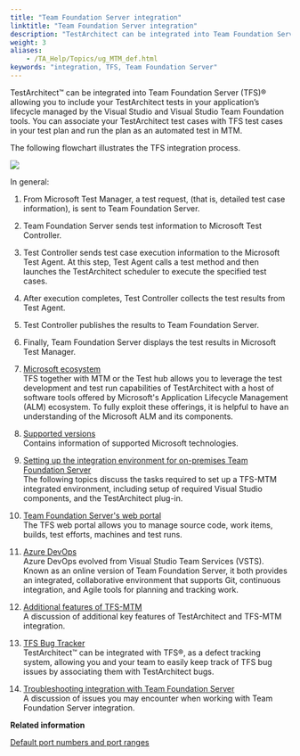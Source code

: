 ```yaml
--- 
title: "Team Foundation Server integration"
linktitle: "Team Foundation Server integration"
description: "TestArchitect can be integrated into Team Foundation Server (TFS) allowing you to include your TestArchitect tests in your application’s lifecycle managed by the Visual Studio and Visual Studio Team Foundation tools. You can associate your TestArchitect test cases with TFS test cases in your test plan and run the plan as an automated test in MTM."
weight: 3
aliases: 
    - /TA_Help/Topics/ug_MTM_def.html
keywords: "integration, TFS, Team Foundation Server"
---
```


TestArchitect™ can be integrated into Team Foundation Server \(TFS\)® allowing you to include your TestArchitect tests in your application’s lifecycle managed by the Visual Studio and Visual Studio Team Foundation tools. You can associate your TestArchitect test cases with TFS test cases in your test plan and run the plan as an automated test in MTM.

The following flowchart illustrates the TFS integration process.



![](/images/TA_Help/Images/TA_MTM_Integrate_workflow.png)

In general:

1.  From Microsoft Test Manager, a test request, \(that is, detailed test case information\), is sent to Team Foundation Server.
2.  Team Foundation Server sends test information to Microsoft Test Controller.
3.  Test Controller sends test case execution information to the Microsoft Test Agent. At this step, Test Agent calls a test method and then launches the TestArchitect scheduler to execute the specified test cases.
4.  After execution completes, Test Controller collects the test results from Test Agent.
5.  Test Controller publishes the results to Team Foundation Server.
6.  Finally, Team Foundation Server displays the test results in Microsoft Test Manager.

1.  [Microsoft ecosystem](/TA_Help/Topics/ug_microsoft_eco_system.html)  
TFS together with MTM or the Test hub allows you to leverage the test development and test run capabilities of TestArchitect with a host of software tools offered by Microsoft's Application Lifecycle Management \(ALM\) ecosystem. To fully exploit these offerings, it is helpful to have an understanding of the Microsoft ALM and its components.
2.  [Supported versions](/TA_Help/Topics/ug_MTM_supported_platforms.html)  
Contains information of supported Microsoft technologies.
3.  [Setting up the integration environment for on-premises Team Foundation Server](/TA_Help/Topics/ug_MTM_setting_up_environment.html)  
The following topics discuss the tasks required to set up a TFS-MTM integrated environment, including setup of required Visual Studio components, and the TestArchitect plug-in.
4.  [Team Foundation Server's web portal](/TA_Help/Topics/TFS_web_automated_testing.html)  
The TFS web portal allows you to manage source code, work items, builds, test efforts, machines and test runs.
5.  [Azure DevOps](/TA_Help/Topics/Azure_DevOps_running_automated_tests.html)  
 Azure DevOps evolved from Visual Studio Team Services \(VSTS\). Known as an online version of Team Foundation Server, it both provides an integrated, collaborative environment that supports Git, continuous integration, and Agile tools for planning and tracking work.
6.  [Additional features of TFS-MTM](/TA_Help/Topics/ug_MTM_features.html)  
A discussion of additional key features of TestArchitect and TFS-MTM integration.
7.  [TFS Bug Tracker](/TA_Help/Topics/ug_TFS_BugTracker.html)  
TestArchitect™ can be integrated with TFS®, as a defect tracking system, allowing you and your team to easily keep track of TFS bug issues by associating them with TestArchitect bugs.
8.  [Troubleshooting integration with Team Foundation Server](/TA_FAQ/Topics/faq.tshoot.TFS.html)  
A discussion of issues you may encounter when working with Team Foundation Server integration.




**Related information**  


[Default port numbers and port ranges](/TA_Administration/Topics/adm_port_number_port_ranges.html)

